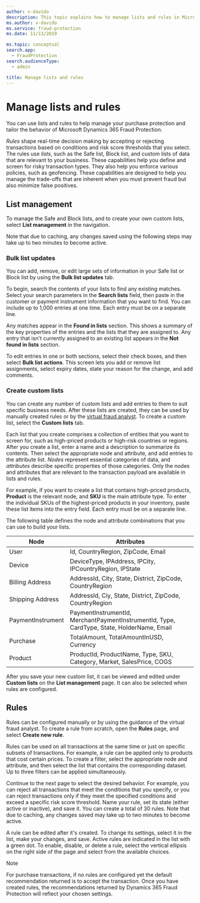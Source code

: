 ```yaml
---
author: v-davido
description: This topic explains how to manage lists and rules in Microsoft Dynamics 365 Fraud Protection.
ms.author: v-davido
ms.service: fraud-protection
ms.date: 11/13/2019

ms.topic: conceptual
search.app: 
  - FraudProtection
search.audienceType:
  - admin

title: Manage lists and rules
---
```


# Manage lists and rules

You can use lists and rules to help manage your purchase protection and tailor the behavior of Microsoft Dynamics 365 Fraud Protection.

*Rules* shape real-time decision making by accepting or rejecting transactions based on conditions and risk score thresholds that you select. The rules use *lists*, such as the Safe list, Block list, and custom lists of data that are relevant to your business. These capabilities help you define and screen for risky transaction types. They also help you enforce various policies, such as geofencing. These capabilities are designed to help you manage the trade-offs that are inherent when you must prevent fraud but also minimize false positives.

## List management

To manage the Safe and Block lists, and to create your own custom lists, select **List management** in the navigation.

Note that due to caching, any changes saved using the following steps may take up to two minutes to become active.

### Bulk list updates

You can add, remove, or edit large sets of information in your Safe list or Block list by using the **Bulk list updates** tab.

To begin, search the contents of your lists to find any existing matches. Select your search parameters in the **Search lists** field,  then paste in the customer or payment instrument information that you want to find. You can include up to 1,000 entries at one time. Each entry must be on a separate line.

Any matches appear in the **Found in lists** section. This shows a summary of the key properties of the entries and the lists that they are assigned to. Any entry that isn't currently assigned to an existing list appears in the **Not found in lists** section.

To edit entries in one or both sections, select their check boxes, and then select **Bulk list actions**. This screen lets you add or remove list assignments, select expiry dates, state your reason for the change, and add comments.

### Create custom lists

You can create any number of custom lists and add entries to them to suit specific business needs. After these lists are created, they can be used by manually created rules or by the [virtual fraud analyst](virtual-fraud-analyst.md). To create a custom list, select the **Custom lists** tab.

Each list that you create comprises a collection of entities that you want to screen for, such as high-priced products or high-risk countries or regions. After you create a list, enter a name and a description to summarize its contents. Then select the appropriate node and attribute, and add entries to the attribute list. *Nodes* represent essential categories of data, and *attributes* describe specific properties of those categories. Only the nodes and attributes that are relevant to the transaction payload are available in lists and rules.

For example, if you want to create a list that contains high-priced products, **Product** is the relevant node, and **SKU** is the main attribute type. To enter the individual SKUs of the highest-priced products in your inventory, paste these list items into the entry field. Each entry must be on a separate line.

The following table defines the node and attribute combinations that you can use to build your lists.

| Node | Attributes 
|---|---|
| User | Id, CountryRegion, ZipCode, Email |
| Device | DeviceType, IPAddress, IPCity, IPCountryRegion, IPState |
| Billing Address | AddressId, City, State, District, ZipCode, CountryRegion |
| Shipping Address | AddressId, Ciy, State, District, ZipCode, CountryRegion |
| PaymentInstrument | PaymentInstrumentId, MerchantPaymentInstrumentId, Type, CardType, State, HolderName, Email |
| Purchase | TotalAmount, TotalAmountInUSD, Currency |
| Product | ProductId, ProductName, Type, SKU, Category, Market, SalesPrice, COGS |

After you save your new custom list, it can be viewed and edited under **Custom lists** on the **List management** page. It can also be selected when rules are configured.

## Rules

Rules can be configured manually or by using the guidance of the virtual fraud analyst. To create a rule from scratch, open the **Rules** page, and select **Create new rule**.

Rules can be used on all transactions at the same time or just on specific subsets of transactions. For example, a rule can be applied only to products that cost certain prices. To create a filter, select the appropriate node and attribute, and then select the list that contains the corresponding dataset. Up to three filters can be applied simultaneously. 

Continue to the next page to select the desired behavior. For example, you can reject all transactions that meet the conditions that you specify, or you can reject transactions only if they meet the specified conditions and exceed a specific risk score threshold. Name your rule, set its state (either active or inactive), and save it. You can create a total of 30 rules. Note that due to caching, any changes saved may take up to two minutes to become active.

A rule can be edited after it's created. To change its settings, select it in the list, make your changes, and save. Active rules are indicated in the list with a green dot. To enable, disable, or delete a rule, select the vertical ellipsis on the right side of the page and select from the available choices. 

> [!NOTE]
> For purchase transactions, if no rules are configured yet the default recommendation returned is to accept the transaction. Once you have created rules, the recommendations returned by Dynamics 365 Fraud Protection will reflect your chosen settings.
